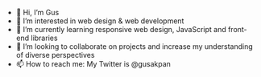 - 👋 Hi, I’m Gus
- 👀 I’m interested in web design & web development
- 🌱 I’m currently learning responsive web design, JavaScript and front-end libraries
- 💞️ I’m looking to collaborate on projects and increase my understanding of diverse perspectives
- 📫 How to reach me: My Twitter is @gusakpan

<!---
gusakpan/gusakpan is a ✨ special ✨ repository because its `README.md` (this file) appears on your GitHub profile.
You can click the Preview link to take a look at your changes.
--->
